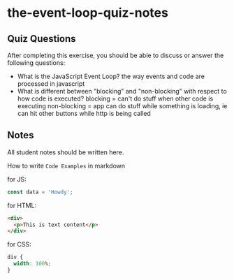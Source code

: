 # the-event-loop-quiz-notes

## Quiz Questions

After completing this exercise, you should be able to discuss or answer the following questions:

- What is the JavaScript Event Loop?
  the way events and code are processed in javascript
- What is different between "blocking" and "non-blocking" with respect to how code is executed?
  blocking = can't do stuff when other code is executing
  non-blocking = app can do stuff while something is loading, ie can hit other buttons while http is being called

## Notes

All student notes should be written here.

How to write `Code Examples` in markdown

for JS:

```javascript
const data = 'Howdy';
```

for HTML:

```html
<div>
  <p>This is text content</p>
</div>
```

for CSS:

```css
div {
  width: 100%;
}
```
